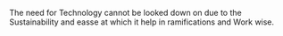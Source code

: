 The need for Technology cannot be looked down on due to the Sustainability and easse at which it help in ramifications and Work wise.
